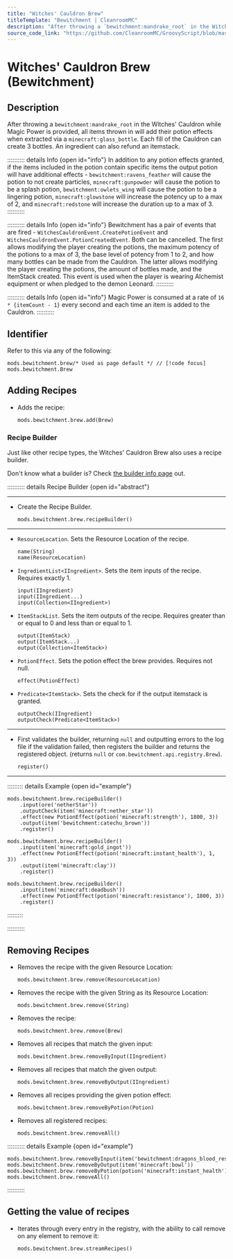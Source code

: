 ```yaml
---
title: "Witches' Cauldron Brew"
titleTemplate: "Bewitchment | CleanroomMC"
description: "After throwing a `bewitchment:mandrake_root` in the Witches' Cauldron while Magic Power is provided, all items thrown in will add their potion effects when extracted via a `minecraft:glass_bottle`. Each fill of the Cauldron can create 3 bottles. An ingredient can also refund an itemstack."
source_code_link: "https://github.com/CleanroomMC/GroovyScript/blob/master/src/main/java/com/cleanroommc/groovyscript/compat/mods/bewitchment/Brew.java"
---
```


# Witches' Cauldron Brew (Bewitchment)

## Description

After throwing a `bewitchment:mandrake_root` in the Witches' Cauldron while Magic Power is provided, all items thrown in will add their potion effects when extracted via a `minecraft:glass_bottle`. Each fill of the Cauldron can create 3 bottles. An ingredient can also refund an itemstack.

:::::::::: details Info {open id="info"}
In addition to any potion effects granted, if the items included in the potion contain specific items the output potion will have additional effects - `bewitchment:ravens_feather` will cause the potion to not create particles, `minecraft:gunpowder` will cause the potion to be a splash potion, `bewitchment:owlets_wing` will cause the potion to be a lingering potion, `minecraft:glowstone` will increase the potency up to a max of 2, and `minecraft:redstone` will increase the duration up to a max of 3.
::::::::::

:::::::::: details Info {open id="info"}
Bewitchment has a pair of events that are fired - `WitchesCauldronEvent.CreatePotionEvent` and `WitchesCauldronEvent.PotionCreatedEvent`. Both can be cancelled. The first allows modifying the player creating the potions, the maximum potency of the potions to a max of 3, the base level of potency from 1 to 2, and how many bottles can be made from the Cauldron. The latter allows modifying the player creating the potions, the amount of bottles made, and the ItemStack created. This event is used when the player is wearing Alchemist equipment or when pledged to the demon Leonard.
::::::::::

:::::::::: details Info {open id="info"}
Magic Power is consumed at a rate of `16 * {itemCount - 1}` every second and each time an item is added to the Cauldron.
::::::::::

## Identifier

Refer to this via any of the following:

```groovy:no-line-numbers {1}
mods.bewitchment.brew/* Used as page default */ // [!code focus]
mods.bewitchment.Brew
```


## Adding Recipes

- Adds the recipe:

    ```groovy:no-line-numbers
    mods.bewitchment.brew.add(Brew)
    ```


### Recipe Builder

Just like other recipe types, the Witches' Cauldron Brew also uses a recipe builder.

Don't know what a builder is? Check [the builder info page](../../getting_started/builder.md) out.

:::::::::: details Recipe Builder {open id="abstract"}

---

- Create the Recipe Builder.

    ```groovy:no-line-numbers
    mods.bewitchment.brew.recipeBuilder()
    ```

---

- `ResourceLocation`. Sets the Resource Location of the recipe.

    ```groovy:no-line-numbers
    name(String)
    name(ResourceLocation)
    ```

- `IngredientList<IIngredient>`. Sets the item inputs of the recipe. Requires exactly 1.

    ```groovy:no-line-numbers
    input(IIngredient)
    input(IIngredient...)
    input(Collection<IIngredient>)
    ```

- `ItemStackList`. Sets the item outputs of the recipe. Requires greater than or equal to 0 and less than or equal to 1.

    ```groovy:no-line-numbers
    output(ItemStack)
    output(ItemStack...)
    output(Collection<ItemStack>)
    ```

- `PotionEffect`. Sets the potion effect the brew provides. Requires not null.

    ```groovy:no-line-numbers
    effect(PotionEffect)
    ```

- `Predicate<ItemStack>`. Sets the check for if the output itemstack is granted.

    ```groovy:no-line-numbers
    outputCheck(IIngredient)
    outputCheck(Predicate<ItemStack>)
    ```

---

- First validates the builder, returning `null` and outputting errors to the log file if the validation failed, then registers the builder and returns the registered object. (returns `null` or `com.bewitchment.api.registry.Brew`).

    ```groovy:no-line-numbers
    register()
    ```

---

::::::::: details Example {open id="example"}
```groovy:no-line-numbers
mods.bewitchment.brew.recipeBuilder()
    .input(ore('netherStar'))
    .outputCheck(item('minecraft:nether_star'))
    .effect(new PotionEffect(potion('minecraft:strength'), 1800, 3))
    .output(item('bewitchment:catechu_brown'))
    .register()

mods.bewitchment.brew.recipeBuilder()
    .input(item('minecraft:gold_ingot'))
    .effect(new PotionEffect(potion('minecraft:instant_health'), 1, 3))
    .output(item('minecraft:clay'))
    .register()

mods.bewitchment.brew.recipeBuilder()
    .input(item('minecraft:deadbush'))
    .effect(new PotionEffect(potion('minecraft:resistance'), 1800, 3))
    .register()
```

:::::::::

::::::::::

## Removing Recipes

- Removes the recipe with the given Resource Location:

    ```groovy:no-line-numbers
    mods.bewitchment.brew.remove(ResourceLocation)
    ```

- Removes the recipe with the given String as its Resource Location:

    ```groovy:no-line-numbers
    mods.bewitchment.brew.remove(String)
    ```

- Removes the recipe:

    ```groovy:no-line-numbers
    mods.bewitchment.brew.remove(Brew)
    ```

- Removes all recipes that match the given input:

    ```groovy:no-line-numbers
    mods.bewitchment.brew.removeByInput(IIngredient)
    ```

- Removes all recipes that match the given output:

    ```groovy:no-line-numbers
    mods.bewitchment.brew.removeByOutput(IIngredient)
    ```

- Removes all recipes providing the given potion effect:

    ```groovy:no-line-numbers
    mods.bewitchment.brew.removeByPotion(Potion)
    ```

- Removes all registered recipes:

    ```groovy:no-line-numbers
    mods.bewitchment.brew.removeAll()
    ```

:::::::::: details Example {open id="example"}
```groovy:no-line-numbers
mods.bewitchment.brew.removeByInput(item('bewitchment:dragons_blood_resin'))
mods.bewitchment.brew.removeByOutput(item('minecraft:bowl'))
mods.bewitchment.brew.removeByPotion(potion('minecraft:instant_health'))
mods.bewitchment.brew.removeAll()
```

::::::::::

## Getting the value of recipes

- Iterates through every entry in the registry, with the ability to call remove on any element to remove it:

    ```groovy:no-line-numbers
    mods.bewitchment.brew.streamRecipes()
    ```
